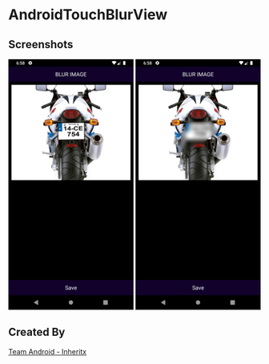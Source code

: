 # AndroidTouchBlurView

## Screenshots
<img src="screenshots/device-2019-11-19-185836.png" height="500em" /> <img src="screenshots/device-2019-11-19-185854.png" height="500em" />

## Created By
[Team Android - Inheritx](https://github.com/android-inheritx)

